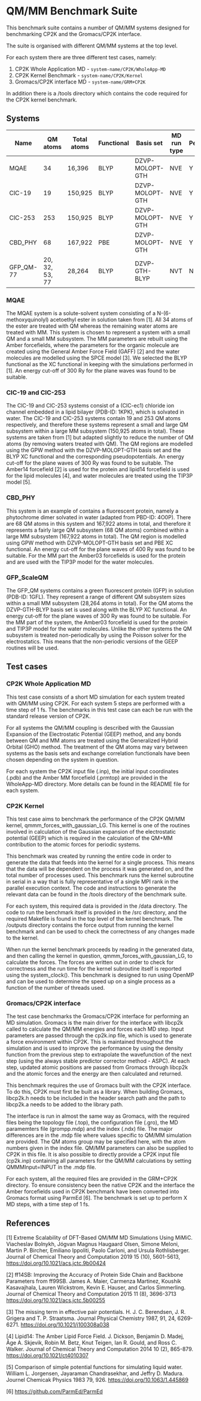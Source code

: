 # QM/MM Benchmark Suite

This benchmark suite contains a number of QM/MM systems designed for
benchmarking CP2K and the Gromacs/CP2K interface.

The suite is organised with different QM/MM systems at the top level. 

For each system there are three different test cases, namely:

1. CP2K Whole Application MD - `system-name/CP2K/WholeApp-MD`
2. CP2K Kernel Benchmark - `system-name/CP2K/Kernel`
3. Gromacs/CP2K interface MD - `system-name/GRM+CP2K`
 

In addition there is a /tools directory which contains the code required for the CP2K kernel benchmark.

## Systems

|Name      |QM atoms       |Total atoms |Functional  |Basis set       |MD run type  |Periodic?|
|----------|---------------|------------|------------|----------------|-------------|---------|
|MQAE      |34             |16,396      |BLYP	     |DZVP-MOLOPT-GTH |NVE          |Y        |
|ClC-19    |19             |150,925	    |BLYP	     |DZVP-MOLOPT-GTH |NVE	        |Y        |
|ClC-253   |253            |150,925	    |BLYP	     |DZVP-MOLOPT-GTH |NVE          |Y        |
|CBD_PHY   |68             |167,922	    |PBE         |DZVP-MOLOPT-GTH |NVE          |Y        |
|GFP_QM-77 |20, 32, 53, 77 |28,264      |BLYP        |DZVP-GTH-BLYP   |NVT          |N        |


### MQAE

The MQAE system is a solute-solvent system consisting of a N-(6-methoxyquinolyl)
acetoethyl ester in solution taken from [1]. All 34 atoms of the ester are 
treated with QM whereas the remaining water atoms are treated with MM. This 
system is chosen to represent a system with a small QM and a small MM subsystem.
The MM parameters are rebuilt using the Amber forcefields, where the parameters 
for the organic molecule are created using the General Amber Force Field (GAFF) 
[2] and the water molecules are modelled using the SPCE model [3]. We 
selected the BLYP functional as the XC functional in keeping with the 
simulations performed in [1]. An energy cut-off of 300 Ry for the plane waves
was found to be suitable.


### ClC-19 and ClC-253

The ClC-19 and ClC-253 systems consist of a (ClC-ec1) chloride ion channel
embedded in a lipid bilayer (PDB-ID: 1KPK), which is solvated in water. The
ClC-19 and ClC-253 systems contain 19 and 253 QM atoms respectively, and 
therefore these systems represent a small and large QM subsystem within a large
MM subsystem (150,925 atoms in total). These systems are taken from [1] but 
adapted slightly to reduce the number of QM atoms (by removing waters treated 
with QM). The QM regions are modelled using the GPW method with the 
DZVP-MOLOPT-GTH basis set and the BLYP XC functional and the corresponding
pseudopotentials. An energy cut-off for the plane waves of 300 Ry was found to
be suitable. The Amber14 forcefield [2] is used for the protein and lipid14 
forcefield is used for the lipid molecules [4], and water molecules are 
treated using the TIP3P model [5].

### CBD_PHY

This system is an example of contains a fluorescent protein, namely a 
phytochrome dimer solvated in water (adapted from PBD-ID: 4O0P). There are 68 QM
atoms in this system and 167,922 atoms in total, and therefore it represents a 
fairly large QM subsystem (68 QM atoms) combined within a large MM subsystem 
(167,922 atoms in total). The QM region is modelled using GPW method with 
DZVP-MOLOPT-GTH basis set and PBE XC functional. An energy cut-off for the 
plane waves of 400 Ry was found to be suitable. For the MM part the Amber03
forcefields is used for the protein and are used with the TIP3P model for the 
water molecules. 

### GFP_ScaleQM

The GFP_QM systems contains a green fluorescent protein (GFP) in solution
(PDB-ID: 1GFL). They represent a range of different QM subsystem sizes within a
small MM subsystem (28,264 atoms in total). For the QM atoms the DZVP-GTH-BLYP 
basis set is used along with the BLYP XC functional. An energy cut-off for the 
plane waves of 300 Ry was found to be suitable. For the MM part of the system, 
the Amber03 forcefield is used for the protein and TIP3P model for the water 
molecules. Unlike the other systems the QM subsystem is treated non-periodically
by using the Poisson solver for the electrostatics. This means that the 
non-periodic versions of the GEEP routines will be used.

## Test cases

### CP2K Whole Application MD

This test case consists of a short MD simulation for each system treated with 
QM/MM using CP2K. For each system 5 steps are performed with a time step of 1
fs. The benchmarks in this test case can each be run with the standard release
version of CP2K.

For all systems the QM/MM coupling is described with the Gaussian Expansion of
the Electrostatic Potential (GEEP) method, and any bonds between QM and MM atoms
are treated using the Generalized Hybrid Orbital (GHO) method. The treatment of
the QM atoms may vary between systems as the basis sets and exchange correlation
functionals have been chosen depending on the system in question.

For each system the CP2K input file (.inp), the initial input coordinates (.pdb)
and the Amber MM forcefield (.prmtop) are provided in the WholeApp-MD directory.
More details can be found in the README file for each system. 

### CP2K Kernel

This test case aims to benchmark the performance of the CP2K QM/MM kernel, 
qmmm_forces_with_gaussian_LG. This kernel is one of the routines involved in 
calculation of the Gaussian expansion of the electrostatic potential (GEEP) 
which is required in the calculation of the QM+MM contribution to the atomic
forces for periodic systems.

This benchmark was created by running the entire code in order to generate the
data that feeds into the kernel for a single process. This means that the data
will be dependent on the process it was generated on, and the total number of
processes used. This benchmark runs the kernel subroutine in serial in a way 
that is fully representative of a single MPI rank in the parallel execution 
context. The code and instructions to generate the relevant data can be found
in the /tools directory of the benchmark suite.

For each system, this required data is provided in the /data directory. 
The code to run the benchmark itself is provided in the /src directory,
and the required Makefile is found in the top level of the kernel benchmark. 
The /outputs directory contains the force output from running the kernel
benchmark and can be used to check the correctness of any changes made to the
kernel. 

When run the kernel benchmark proceeds by reading in the generated data, and 
then calling the kernel in question, qmmm_forces_with_gaussian_LG, to calculate
the forces. The forces are written out in order to check for correctness and the
run time for the kernel subroutine itself is reported using the system_clock().
This benchmark is designed to run using OpenMP and can be used to determine the 
speed up on a single process as a function of the number of threads used.


### Gromacs/CP2K interface

The test case benchmarks the Gromacs/CP2K interface for performing an MD 
simulation. Gromacs is the main driver for the interface with libcp2k called to 
calculate the QM/MM energies and forces each MD step. Input parameters are
passed through the cp2k.inp file, which is used to generate a force environment
within CP2K. This is maintained throughout the simulation and is used to improve 
the performance by using the density function from the previous step to 
extrapolate the wavefunction of the next step (using the always stable 
predictor corrector method - ASPC). At each step, updated atomic positions 
are passed from Gromacs through libcp2k and the atomic forces and the energy 
are then calculated and returned.

This benchmark requires the use of Gromacs built with the CP2K interface. To do
this, CP2K must first be built as a library. When building Gromacs, libcp2k.h 
needs to be included in the header search path and the path to libcp2k.a needs 
to be added to the library path.

The interface is run in almost the same way as Gromacs, with the required files
being the topology file (.top), the configuration file (.gro), the MD
paramemters file (grompp.mdp) and the index (.ndx) file. The major differences
are in the .mdp file where values specific to QM/MM simulation are provided.
The QM atoms group may be specified here, with the atom numbers given in the
index file. QM/MM parameters can also be supplied to CP2K in this file. It is
also possible to directly provide a CP2K input file (cp2k.inp) containing all
parameters for the QM/MM calculations by setting QMMMInput=INPUT in the .mdp 
file.

For each system, all the required files are provided in the GRM+CP2K directory.
To ensure consistency been the native CP2K and the interface the Amber 
forcefields used in CP2K benchmark have been converted into Gromacs format using
ParmEd [6]. The benchmark is set up to perform X MD steps, with a time step of
1 fs.


## References

[1] Extreme Scalability of DFT-Based QM/MM MD Simulations Using MiMiC.
Viacheslav Bolnykh, Jógvan Magnus Haugaard Olsen, Simone Meloni, Martin P. Bircher, Emiliano Ippoliti, Paolo Carloni, and Ursula Rothlisberger.
Journal of Chemical Theory and Computation 2019 15 (10), 5601-5613,
https://doi.org/10.1021/acs.jctc.9b00424

[2] ff14SB: Improving the Accuracy of Protein Side Chain and Backbone Parameters from ff99SB.
James A. Maier, Carmenza Martinez, Koushik Kasavajhala, Lauren Wickstrom, Kevin E. Hauser, and Carlos Simmerling.
Journal of Chemical Theory and Computation 2015 11 (8), 3696-3713
https://doi.org/10.1021/acs.jctc.5b00255

[3] The missing term in effective pair potentials.
H. J. C. Berendsen, J. R. Grigera and T. P. Straatsma.
Journal Physical Chemistry 1987, 91, 24, 6269-6271.
https://doi.org/10.1021/j100308a038

[4] Lipid14: The Amber Lipid Force Field.
J. Dickson, Benjamin D. Madej, Åge A. Skjevik, Robin M. Betz, Knut Teigen, Ian R. Gould, and Ross C. Walker.
Journal of Chemical Theory and Computation 2014 10 (2), 865-879.
https://doi.org/10.1021/ct4010307

[5] Comparison of simple potential functions for simulating liquid water.
William L. Jorgensen, Jayaraman Chandrasekhar, and Jeffry D. Madura.
Journel Chemicak Physics 1983 79, 926.
https://doi.org/10.1063/1.445869

[6] https://github.com/ParmEd/ParmEd